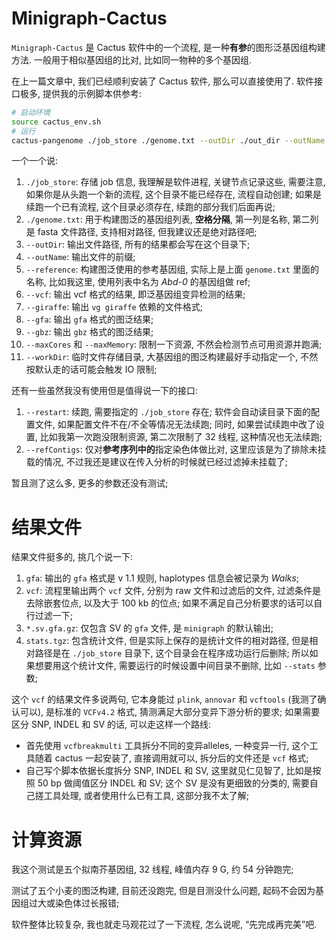 # Minigraph-Cactus

`Minigraph-Cactus` 是 Cactus 软件中的一个流程, 是一种**有参**的图形泛基因组构建方法. 一般用于相似基因组的比对, 比如同一物种的多个基因组. 

在上一篇文章中, 我们已经顺利安装了 Cactus 软件, 那么可以直接使用了. 软件接口极多, 提供我的示例脚本供参考:
```bash
# 启动环境
source cactus_env.sh
# 运行
cactus-pangenome ./job_store ./genome.txt --outDir ./out_dir --outName Ath --reference Abd-0 --vcf --giraffe --gfa --gbz --maxCores 32 --maxMemory 60G --workDir ./work_dir
```

一个一个说: 
1. `./job_store`: 存储 job 信息, 我理解是软件进程, 关键节点记录这些, 需要注意, 如果你是从头跑一个新的流程, 这个目录不能已经存在, 流程自动创建; 如果是续跑一个已有流程, 这个目录必须存在, 续跑的部分我们后面再说;
2. `./genome.txt`: 用于构建图泛的基因组列表, **空格分隔**, 第一列是名称, 第二列是 fasta 文件路径, 支持相对路径, 但我建议还是绝对路径吧;
3. `--outDir`: 输出文件路径, 所有的结果都会写在这个目录下;
4. `--outName`: 输出文件的前缀;
5. `--reference`: 构建图泛使用的参考基因组, 实际上是上面 `genome.txt` 里面的名称, 比如我这里, 使用列表中名为 *Abd-0* 的基因组做 ref;
6. `--vcf`: 输出 vcf 格式的结果, 即泛基因组变异检测的结果;
7. `--giraffe`: 输出 `vg giraffe` 依赖的文件格式;
8. `--gfa`: 输出 `gfa` 格式的图泛结果;
9. `--gbz`: 输出 `gbz` 格式的图泛结果;
10. `--maxCores` 和 `--maxMemory`: 限制一下资源, 不然会检测节点可用资源并跑满; 
11. `--workDir`: 临时文件存储目录, 大基因组的图泛构建最好手动指定一个, 不然按默认走的话可能会触发 IO 限制;

还有一些虽然我没有使用但是值得说一下的接口:
1. `--restart`: 续跑, 需要指定的 `./job_store` 存在; 软件会自动读目录下面的配置文件, 如果配置文件不在/不全等情况无法续跑; 同时, 如果尝试续跑中改了设置, 比如我第一次跑没限制资源, 第二次限制了 32 线程, 这种情况也无法续跑;
2. `--refContigs`: 仅对**参考序列中的**指定染色体做比对, 这里应该是为了排除未挂载的情况, 不过我还是建议在传入分析的时候就已经过滤掉未挂载了;

暂且测了这么多, 更多的参数还没有测试;

# 结果文件

结果文件挺多的, 挑几个说一下:

1. `gfa`: 输出的 `gfa` 格式是 v 1.1 规则, haplotypes 信息会被记录为 *Walks*;
2. `vcf`: 流程里输出两个 `vcf` 文件, 分别为 raw 文件和过滤后的文件, 过滤条件是去除嵌套位点, 以及大于 100 kb 的位点; 如果不满足自己分析要求的话可以自行过滤一下;
3. `*.sv.gfa.gz`: 仅包含 SV 的 `gfa` 文件, 是 `minigraph` 的默认输出;
4. `stats.tgz`: 包含统计文件, 但是实际上保存的是统计文件的相对路径, 但是相对路径是在 `./job_store` 目录下, 这个目录会在程序成功运行后删除; 所以如果想要用这个统计文件, 需要运行的时候设置中间目录不删除, 比如 `--stats` 参数;

这个 `vcf` 的结果文件多说两句, 它本身能过 `plink`,  `annovar` 和 `vcftools` (我测了确认可以), 是标准的 `VCFv4.2` 格式, 猜测满足大部分变异下游分析的要求; 如果需要区分 SNP, INDEL 和 SV 的话, 可以走这样一个路线:

- 首先使用 `vcfbreakmulti` 工具拆分不同的变异alleles, 一种变异一行, 这个工具随着 cactus 一起安装了, 直接调用就可以, 拆分后的文件还是 `vcf` 格式;
- 自己写个脚本依据长度拆分 SNP, INDEL 和 SV, 这里就见仁见智了, 比如是按照 50 bp 做阈值区分 INDEL 和 SV; 这个 SV 是没有更细致的分类的, 需要自己搓工具处理, 或者使用什么已有工具, 这部分我不太了解;

# 计算资源

我这个测试是五个拟南芥基因组, 32 线程, 峰值内存 9 G, 约 54 分钟跑完;

测试了五个小麦的图泛构建, 目前还没跑完, 但是目测没什么问题, 起码不会因为基因组过大或染色体过长报错; 

软件整体比较复杂, 我也就走马观花过了一下流程, 怎么说呢, “先完成再完美”吧. 